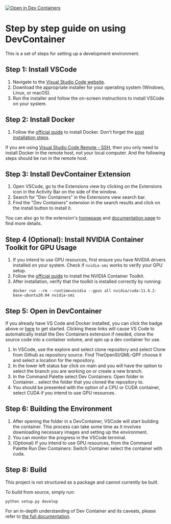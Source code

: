 
[![Open in Dev Containers](https://img.shields.io/static/v1?label=Dev%20Containers&message=Open&color=blue&logo=visualstudiocode)](https://vscode.dev/redirect?url=vscode://ms-vscode-remote.remote-containers/cloneInVolume?url=https://github.com/TheOpenSI/QML-QPF)
# Step by step guide on using DevContainer

This is a set of steps for setting up a development environment.

## Step 1: Install VSCode

1. Navigate to the [Visual Studio Code website](https://code.visualstudio.com/).
2. Download the appropriate installer for your operating system (Windows, Linux, or macOS).
3. Run the installer and follow the on-screen instructions to install VSCode on your system.


## Step 2: Install Docker

1. Follow the [official guide](https://docs.docker.com/get-docker/) to install Docker. Don't forget the [post installation steps](https://docs.docker.com/engine/install/linux-postinstall/).

If you are using [Visual Studio Code Remote - SSH](https://code.visualstudio.com/docs/remote/ssh), then you only need to install Docker in the remote host, not your local computer. And the following steps should be run in the remote host.


## Step 3: Install DevContainer Extension

1. Open VSCode, go to the Extensions view by clicking on the Extensions icon in the Activity Bar on the side of the window.
2. Search for "Dev Containers" in the Extensions view search bar.
3. Find the "Dev Containers" extension in the search results and click on the install button to install it.

You can also go to the extension's [homepage](https://marketplace.visualstudio.com/items?itemName=ms-vscode-remote.remote-containers) and [documentation page](https://code.visualstudio.com/docs/devcontainers/containers) to find more details.


## Step 4 (Optional): Install NVIDIA Container Toolkit for GPU Usage

1. If you intend to use GPU resources, first ensure you have NVIDIA drivers installed on your system. Check if `nvidia-smi` works to verify your GPU setup.
2. Follow the [official guide](https://docs.nvidia.com/datacenter/cloud-native/container-toolkit/latest/install-guide.html#docker) to install the NVIDIA Container Toolkit.
3. After installation, verify that the toolkit is installed correctly by running:
   ```
   docker run --rm --runtime=nvidia --gpus all nvidia/cuda:11.6.2-base-ubuntu20.04 nvidia-smi
   ```

## Step 5: Open in DevContainer

If you already have VS Code and Docker installed, you can click the badge above or [here](https://vscode.dev/redirect?url=vscode://ms-vscode-remote.remote-containers/cloneInVolume?url=https://github.com/TheOpenSI/QML-QPF) to get started. Clicking these links will cause VS Code to automatically install the Dev Containers extension if needed, clone the source code into a container volume, and spin up a dev container for use.

1. In VSCode, use the explore and select clone repository and select Clone from Github as repository source. Find TheOpenSI/QML-QPF choose it and select a location for the repository.
2.  In the lower left status bar click on main and you will have the option to select the branch you are working on or create a new branch.
3. In the Command Palette select Dev Containers: Open folder in Container... select the folder that you cloned the repository to.
4. You should be presented with the option of a CPU or CUDA container, select CUDA if you intend to use GPU resources.


## Step 6: Building the Environment

1. After opening the folder in a DevContainer, VSCode will start building the container. This process can take some time as it involves downloading necessary images and setting up the environment.
2. You can monitor the progress in the VSCode terminal.
3. (Optional) If you intend to use GPU resources, from the Command Palette Run Dev Containers: Switch Container select the container with cuda.


## Step 8: Build 

This project is not structured as a package and cannot currently be built.

To build  from source, simply run:
   ```
   python setup.py develop
   ```

For an in-depth understanding of Dev Container and its caveats, please refer to [the full documentation](https://code.visualstudio.com/docs/devcontainers/containers).
